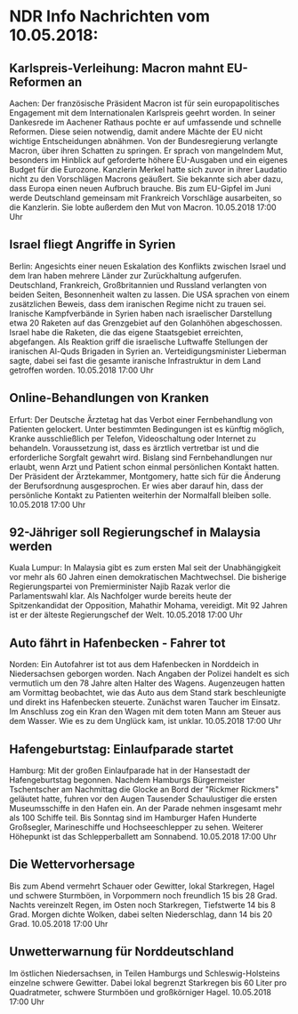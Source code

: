 # NDR Info Nachrichten vom 10.05.2018:


## Karlspreis-Verleihung: Macron mahnt EU-Reformen an
Aachen: Der französische Präsident Macron ist für sein europapolitisches Engagement mit dem Internationalen Karlspreis geehrt worden. In seiner Dankesrede im Aachener Rathaus pochte er auf umfassende und schnelle Reformen. Diese seien notwendig, damit andere Mächte der EU nicht wichtige Entscheidungen abnähmen. Von der Bundesregierung verlangte Macron, über ihren Schatten zu springen. Er sprach von mangelndem Mut, besonders im Hinblick auf geforderte höhere EU-Ausgaben und ein eigenes Budget für die Eurozone. Kanzlerin Merkel hatte sich zuvor in ihrer Laudatio nicht zu den Vorschlägen Macrons geäußert. Sie bekannte sich aber dazu, dass Europa einen neuen Aufbruch brauche. Bis zum EU-Gipfel im Juni werde Deutschland gemeinsam mit Frankreich Vorschläge ausarbeiten, so die Kanzlerin. Sie lobte außerdem den Mut von Macron. 10.05.2018 17:00 Uhr 

## Israel fliegt Angriffe in Syrien
Berlin: Angesichts einer neuen Eskalation des Konflikts zwischen Israel und dem Iran haben mehrere Länder zur Zurückhaltung aufgerufen. Deutschland, Frankreich, Großbritannien und Russland verlangten von beiden Seiten, Besonnenheit walten zu lassen. Die USA sprachen von einem zusätzlichen Beweis, dass dem iranischen Regime nicht zu trauen sei. Iranische Kampfverbände in Syrien haben nach israelischer Darstellung etwa 20 Raketen auf das Grenzgebiet auf den Golanhöhen abgeschossen. Israel habe die Raketen, die das eigene Staatsgebiet erreichten, abgefangen. Als Reaktion griff die israelische Luftwaffe Stellungen der iranischen Al-Quds Brigaden in Syrien an. Verteidigungsminister Lieberman sagte, dabei sei fast die gesamte iranische Infrastruktur in dem Land getroffen worden. 10.05.2018 17:00 Uhr 

## Online-Behandlungen von Kranken
Erfurt:	Der Deutsche Ärztetag hat das Verbot einer Fernbehandlung von Patienten gelockert. Unter bestimmten Bedingungen ist es künftig möglich, Kranke ausschließlich per Telefon, Videoschaltung oder Internet zu behandeln. Voraussetzung ist, dass es ärztlich vertretbar ist und die erforderliche Sorgfalt gewahrt wird. Bislang sind Fernbehandlungen nur erlaubt, wenn Arzt und Patient schon einmal persönlichen Kontakt hatten. Der Präsident der Ärztekammer, Montgomery, hatte sich für die Änderung der Berufsordnung ausgesprochen. Er wies aber darauf hin, dass der persönliche Kontakt zu Patienten weiterhin der Normalfall bleiben solle. 10.05.2018 17:00 Uhr 

## 92-Jähriger soll Regierungschef in Malaysia werden
Kuala Lumpur: In Malaysia gibt es zum ersten Mal seit der Unabhängigkeit vor mehr als 60 Jahren einen demokratischen Machtwechsel. Die bisherige Regierungspartei von Premierminister Najib Razak verlor die Parlamentswahl klar. Als Nachfolger wurde bereits heute der Spitzenkandidat der Opposition, Mahathir Mohama, vereidigt. Mit 92 Jahren ist er der älteste Regierungschef der Welt. 10.05.2018 17:00 Uhr 

## Auto fährt in Hafenbecken - Fahrer tot
Norden: Ein Autofahrer ist tot aus dem Hafenbecken in Norddeich in Niedersachsen geborgen worden. Nach Angaben der Polizei handelt es sich vermutlich um den 78 Jahre alten Halter des Wagens. Augenzeugen hatten am Vormittag beobachtet, wie das Auto aus dem Stand stark beschleunigte und direkt ins Hafenbecken steuerte. Zunächst waren Taucher im Einsatz. Im Anschluss zog ein Kran den Wagen mit dem toten Mann am Steuer aus dem Wasser. Wie es zu dem Unglück kam, ist unklar. 10.05.2018 17:00 Uhr 

## Hafengeburtstag: Einlaufparade startet
Hamburg: Mit der großen Einlaufparade hat in der Hansestadt der Hafengeburtstag begonnen. Nachdem Hamburgs Bürgermeister Tschentscher am Nachmittag die Glocke an Bord der "Rickmer Rickmers" geläutet hatte, fuhren vor den Augen Tausender Schaulustiger die ersten Museumsschiffe in den Hafen ein. An der Parade nehmen insgesamt mehr als 100 Schiffe teil. Bis Sonntag sind im Hamburger Hafen Hunderte Großsegler, Marineschiffe und Hochseeschlepper zu sehen. Weiterer Höhepunkt ist das Schlepperballett am Sonnabend. 10.05.2018 17:00 Uhr 

## Die Wettervorhersage
Bis zum Abend vermehrt Schauer oder Gewitter, lokal Starkregen, Hagel und schwere Sturmböen, in Vorpommern noch freundlich 15 bis 28 Grad. Nachts vereinzelt Regen, im Osten noch Starkregen, Tiefstwerte 14 bis 8 Grad. Morgen dichte Wolken, dabei selten Niederschlag, dann 14 bis 20 Grad. 10.05.2018 17:00 Uhr 

## Unwetterwarnung für Norddeutschland
Im östlichen Niedersachsen, in Teilen Hamburgs und Schleswig-Holsteins einzelne schwere Gewitter. Dabei lokal begrenzt Starkregen bis 60 Liter pro Quadratmeter, schwere Sturmböen und großkörniger Hagel. 10.05.2018 17:00 Uhr 
